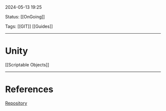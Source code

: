 2024-05-13 19:25

Status: [[OnGoing]]

Tags: [[GIT]] [[Guides]] 

---
# Unity

[[Scriptable Objects]]

---
# References

[Repository](https://github.com/EbekSynthsei/Research.git)
